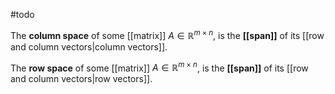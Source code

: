 #todo

The **column space** of some [[matrix]] $A\in \mathbb R^{m\times n}$, is the **[[span]]** of its [[row and column vectors|column vectors]].

The **row space** of some [[matrix]] $A\in \mathbb R^{m\times n}$, is the **[[span]]** of its [[row and column vectors|row vectors]].
